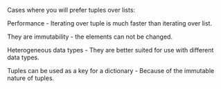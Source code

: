 
Cases where you will prefer tuples over lists: 

Performance - Iterating over tuple is much faster than iterating over list.

They are immutability - the elements can not be changed.

Heterogeneous data types - They are better suited for use with different data types.

Tuples can be used as a key for a dictionary - Because of the immutable nature of tuples.


